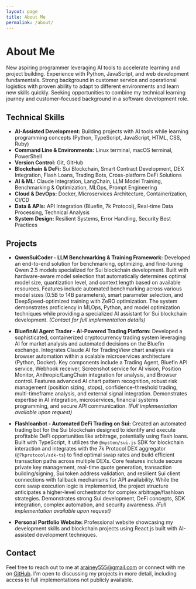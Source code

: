 ```yaml
---
layout: page
title: About Me
permalink: /about/
---
```


# About Me

New aspiring programmer leveraging AI tools to accelerate learning and project building. Experience with Python, JavaScript, and web development fundamentals. Strong background in customer service and operational logistics with proven ability to adapt to different environments and learn new skills quickly. Seeking opportunities to combine my technical learning journey and customer-focused background in a software development role.

## Technical Skills

- **AI-Assisted Development:** Building projects with AI tools while learning programming concepts (Python, TypeScript, JavaScript, HTML, CSS, Ruby)
- **Command Line & Environments:** Linux terminal, macOS terminal, PowerShell
- **Version Control:** Git, GitHub
- **Blockchain & DeFi:** Sui Blockchain, Smart Contract Development, DEX Integration, Flash Loans, Trading Bots, Cross-platform DeFi Solutions
- **AI & ML:** Claude Integration, LangChain, LLM Model Training, Benchmarking & Optimization, MLOps, Prompt Engineering
- **Cloud & DevOps:** Docker, Microservices Architecture, Containerization, CI/CD
- **Data & APIs:** API Integration (Bluefin, 7k Protocol), Real-time Data Processing, Technical Analysis
- **System Design:** Resilient Systems, Error Handling, Security Best Practices

## Projects

- **QwenSuiCoder - LLM Benchmarking & Training Framework:** Developed an end-to-end solution for benchmarking, optimizing, and fine-tuning Qwen 2.5 models specialized for Sui blockchain development. Built with hardware-aware model selection that automatically determines optimal model size, quantization level, and context length based on available resources. Features include automated benchmarking across various model sizes (0.5B to 14B parameters), smart parameter selection, and DeepSpeed-optimized training with ZeRO optimization. The system demonstrates proficiency in MLOps, Python, and model optimization techniques while providing a specialized AI assistant for Sui blockchain development. *(Contact for full implementation details)*

- **BluefinAI Agent Trader - AI-Powered Trading Platform:** Developed a sophisticated, containerized cryptocurrency trading system leveraging AI for market analysis and automated decisions on the Bluefin exchange. Integrates Claude AI for TradingView chart analysis via browser automation within a scalable microservices architecture (Python, Docker). Key components include a Trading Agent, Bluefin API service, Webhook receiver, Screenshot service for AI vision, Position Monitor, Anthropic/LangChain integration for analysis, and Browser control. Features advanced AI chart pattern recognition, robust risk management (position sizing, stops), confidence-threshold trading, multi-timeframe analysis, and external signal integration. Demonstrates expertise in AI integration, microservices, financial systems programming, and secure API communication. *(Full implementation available upon request)*

- **Flashloanbot - Automated DeFi Trading on Sui:** Created an automated trading bot for the Sui blockchain designed to identify and execute profitable DeFi opportunities like arbitrage, potentially using flash loans. Built with TypeScript, it utilizes the `@mysten/sui.js` SDK for blockchain interaction and integrates with the 7k Protocol DEX aggregator (`@7kprotocol/sdk-ts`) to find optimal swap rates and build efficient transaction paths across multiple DEXs. Core features include secure private key management, real-time quote generation, transaction building/signing, Sui token address validation, and resilient Sui client connections with fallback mechanisms for API availability. While the core swap execution logic is implemented, the project structure anticipates a higher-level orchestrator for complex arbitrage/flashloan strategies. Demonstrates strong Sui development, DeFi concepts, SDK integration, complex automation, and security awareness. *(Full implementation available upon request)*

- **Personal Portfolio Website:** Professional website showcasing my development skills and blockchain projects using React.js built with AI-assisted development techniques.

## Contact

Feel free to reach out to me at [arainey555@gmail.com](mailto:arainey555@gmail.com) or connect with me on [GitHub](https://github.com/Angleito). I'm open to discussing my projects in more detail, including access to full implementations not publicly available. 